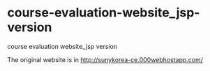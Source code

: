 # course-evaluation-website_jsp-version
course evaluation website_jsp version

The original website is in http://sunykorea-ce.000webhostapp.com/
